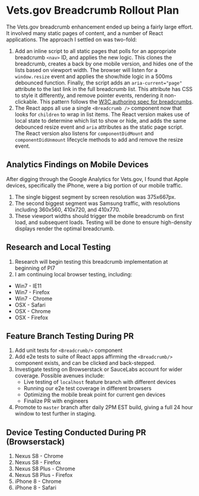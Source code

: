 # Vets.gov Breadcrumb Rollout Plan

The Vets.gov breadcrumb enhancement ended up being a fairly large effort. It involved many static pages of content, and a number of React applications. The approach I settled on was two-fold:

1. Add an inline script to all static pages that polls for an appropriate breadcrumb `<nav>` ID, and applies the new logic. This clones the breadcrumb, creates a back by one mobile version, and hides one of the lists based on viewport width. The browser will listen for a `window.resize` event and applies the show/hide logic in a 500ms debounced function. Finally, the script adds an `aria-current="page"` attribute to the last link in the full breadcrumb list. This attribute has CSS to style it differently, and remove pointer events, rendering it non-clickable. This pattern follows the [W3C authoring spec for breadcrumbs](https://www.w3.org/TR/wai-aria-practices-1.1/#breadcrumb).
2. The React apps all use a single `<Breadcrumb />` component now that looks for `children` to wrap in list items. The React version makes use of local state to determine which list to show or hide, and adds the same debounced resize event and `aria` attributes as the static page script. The React version also listens for `componentDidMount` and `componentDidUnmount` lifecycle methods to add and remove the resize event.

## Analytics Findings on Mobile Devices

After digging through the Google Analytics for Vets.gov, I found that Apple devices, specifically the iPhone, were a big portion of our mobile traffic.

1. The single biggest segment by screen resolution was 375x667px.
2. The second biggest segment was Samsung traffic, with resolutions including 360x560, 410x720, and 410x770.
3. These viewport widths should trigger the mobile breadcrumb on first load, and subsequent loads. Testing will be done to ensure high-density displays render the optimal breadcrumb.

## Research and Local Testing

1. Research will begin testing this breadcrumb implementation at beginning of PI7
2. I am continuing local browser testing, including:
* Win7 - IE11
* Win7 - Firefox
* Win7 - Chrome
* OSX - Safari
* OSX - Chrome
* OSX - Firefox

## Feature Branch Testing During PR

1. Add unit tests for `<Breadcrumb/>` component
2. Add e2e tests to suite of React apps affirming the `<Breadcrumb/>` component exists, and can be clicked and back-stepped.
3. Investigate testing on Browserstack or SauceLabs account for wider coverage. Possible avenues include:
    * Live testing of `localhost` feature branch with different devices
    * Running our e2e test coverage in different browsers
    * Optimizing the mobile break point for current gen devices
    * Finalize PR with engineers
4. Promote to `master` branch after daily 2PM EST build, giving a full 24 hour window to test further in staging.

## Device Testing Conducted During PR (Browserstack)

1. Nexus S8 - Chrome
2. Nexus S8 - Firefox
3. Nexus S8 Plus - Chrome
4. Nexus S8 Plus - Firefox
5. iPhone 8 - Chrome
6. iPhone 8 - Safari